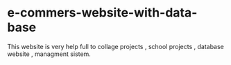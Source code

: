 # e-commers-website-with-data-base
This website is very help full to collage projects , school projects , database website ,  managment sistem. 
